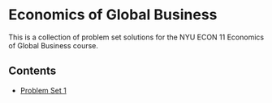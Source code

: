 # Economics of Global Business

This is a collection of problem set solutions for the NYU ECON 11 Economics of
Global Business course.

## Contents

- [Problem Set 1](https://ishanpranav.github.io/econ-11-economics-of-global-business/problem-set-1)
